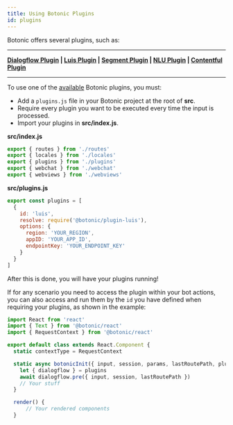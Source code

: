 ```yaml
---
title: Using Botonic Plugins
id: plugins
---
```


Botonic offers several plugins, such as:

---
**[Dialogflow Plugin](plugin-dialogflow) | [Luis Plugin](plugin-luis) | [Segment Plugin](plugin-segment) | [NLU Plugin](plugin-nlu) | [Contentful Plugin](plugin-contentful)**

---

To use one of the [available](#Plugins) Botonic plugins,  you must:
* Add a `plugins.js` file in your Botonic project at the root of **src**.
* Require every plugin you want to be executed every time the input is processed.
* Import your plugins in **src/index.js**.

**src/index.js**  

```javascript
export { routes } from './routes'
export { locales } from './locales'
export { plugins } from './plugins'
export { webchat } from './webchat'
export { webviews } from './webviews'
```

**src/plugins.js**  

```javascript
export const plugins = [
  {
    id: 'luis',
    resolve: require('@botonic/plugin-luis'),
    options: {
      region: 'YOUR_REGION',
      appID: 'YOUR_APP_ID',
      endpointKey: 'YOUR_ENDPOINT_KEY'
    }
  }
]
```

After this is done, you will have your plugins running!  

If for any scenario you need to access the plugin within your bot actions, you can also access and run them by the `id` you have defined when requiring your plugins, as shown in the example:

```javascript
import React from 'react'
import { Text } from '@botonic/react'
import { RequestContext } from '@botonic/react'

export default class extends React.Component {
  static contextType = RequestContext

  static async botonicInit({ input, session, params, lastRoutePath, plugins }) {
    let { dialogflow } = plugins
    await dialogflow.pre({ input, session, lastRoutePath })
    // Your stuff
  }

  render() {
      // Your rendered components
  }
```

